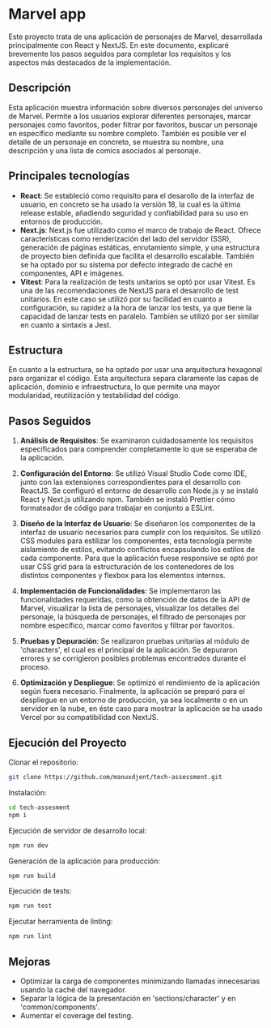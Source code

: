 # Marvel app

Este proyecto trata de una aplicación de personajes de Marvel, desarrollada principalmente con React y NextJS. En este documento, explicaré brevemente los pasos seguidos para completar los requisitos y los aspectos más destacados de la implementación.

## Descripción

Esta aplicación muestra información sobre diversos personajes del universo de Marvel. 
Permite a los usuarios explorar diferentes personajes, marcar personajes como favoritos, poder filtrar por favoritos, buscar un personaje en específico mediante su nombre completo.
También es posible ver el detalle de un personaje en concreto, se muestra su nombre, una descripción y una lista de comics asociados al personaje.

## Principales tecnologías

- **React**: Se estableció como requisito para el desarollo de la interfaz de usuario, en concreto se ha usado la versión 18, la cual es la última release estable, añadiendo seguridad y confiabilidad para su uso en entornos de producción.
- **Next.js**: Next.js fue utilizado como el marco de trabajo de React. Ofrece características como renderización del lado del servidor (SSR), generación de páginas estáticas, enrutamiento simple, y una estructura de proyecto bien definida que facilita el desarrollo escalable. También se ha optado por su sistema por defecto integrado de caché en componentes, API e imágenes.
- **Vitest**: Para la realización de tests unitarios se optó por usar Vitest. Es una de las recomendaciones de NextJS para el desarrollo de test unitarios. En este caso se utilizó por su facilidad en cuanto a configuración, su rapidez a la hora de lanzar los tests, ya que tiene la capacidad de lanzar tests en paralelo. También se utilizó por ser similar en cuanto a sintaxis a Jest.

## Estructura

En cuanto a la estructura, se ha optado por usar una arquitectura hexagonal para organizar el código. 
Esta arquitectura separa claramente las capas de aplicación, dominio e infraestructura, lo que permite una mayor modularidad, reutilización y testabilidad del código.

## Pasos Seguidos

1. **Análisis de Requisitos**: Se examinaron cuidadosamente los requisitos especificados para comprender completamente lo que se esperaba de la aplicación.

2. **Configuración del Entorno**: Se utilizó Visual Studio Code como IDE, junto con las extensiones correspondientes para el desarrollo con ReactJS.
Se configuró el entorno de desarrollo con Node.js y se instaló React y Next.js utilizando npm.
También se instaló Prettier cómo formateador de código para trabajar en conjunto a ESLint.

3. **Diseño de la Interfaz de Usuario**: Se diseñaron los componentes de la interfaz de usuario necesarios para cumplir con los requisitos. Se utilizó CSS modules para estilizar los componentes, esta tecnología permite aislamiento de estilos, evitando conflictos encapsulando los estilos de cada componente.
Para que la aplicación fuese responsive se optó por usar CSS grid para la estructuración de los contenedores de los distintos componentes y flexbox para los elementos internos.

1. **Implementación de Funcionalidades**: Se implementaron las funcionalidades requeridas, como la obtención de datos de la API de Marvel, visualizar la lista de personajes, visualizar los detalles del personaje, la búsqueda de personajes, el filtrado de personajes por nombre específico, marcar como favoritos y filtrar por favoritos.

2. **Pruebas y Depuración**: Se realizaron pruebas unitarias al módulo de 'characters', el cual es el principal de la aplicación. Se depuraron errores y se corrigieron posibles problemas encontrados durante el proceso.

3. **Optimización y Despliegue**: Se optimizó el rendimiento de la aplicación según fuera necesario. Finalmente, la aplicación se preparó para el despliegue en un entorno de producción, ya sea localmente o en un servidor en la nube, en éste caso para mostrar la aplicación se ha usado Vercel por su compatibilidad con NextJS.

## Ejecución del Proyecto

Clonar el repositorio:

```bash
git clone https://github.com/manuxdjent/tech-assessment.git
```

Instalación:
```bash
cd tech-assesment
npm i
```
Ejecución de servidor de desarrollo local:
```bash
npm run dev
```

Generación de la aplicación para producción:
```bash
npm run build
```

Ejecución de tests:
```bash
npm run test
```

Ejecutar herramienta de linting:
```bash
npm run lint
```

## Mejoras
- Optimizar la carga de componentes minimizando llamadas innecesarias usando la caché del navegador.
- Separar la lógica de la presentación en 'sections/character' y en 'common/components'.
- Aumentar el coverage del testing.